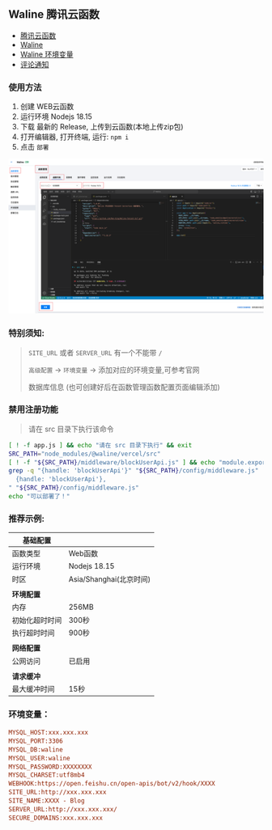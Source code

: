 ## Waline 腾讯云函数

- [腾讯云函数](https://console.cloud.tencent.com/scf/list-detail)
- [Waline](https://waline.js.org/)
- [Waline 环境变量](https://waline.js.org/reference/server/env.html)
- [评论通知](https://waline.js.org/guide/features/notification.html)

### 使用方法

1. 创建 WEB云函数
2. 运行环境 Nodejs 18.15
3. 下载 最新的 Release, 上传到云函数(本地上传zip包)
4. 打开编辑器, 打开终端, 运行: `npm i`
5. 点击 `部署`

![img.png](img.png)

### 特别须知:

> `SITE_URL` 或者 `SERVER_URL` 有一个不能带 `/`
>
> `高级配置` -> `环境变量` -> 添加对应的环境变量,可参考官网
>
> 数据库信息 (也可创建好后在函数管理函数配置页面编辑添加)
>

### 禁用注册功能

> 请在 src 目录下执行该命令
>

```bash
[ ! -f app.js ] && echo "请在 src 目录下执行" && exit
SRC_PATH="node_modules/@waline/vercel/src"
[ ! -f "${SRC_PATH}/middleware/blockUserApi.js" ] && echo "module.exports=(o,a)=>async(c,n)=>{if(c.method==='POST'&&c.path==='/api/user'){c.status=403;c.body={error:'This endpoint is disabled by middleware.'};return;}await n();};" > "${SRC_PATH}/middleware/blockUserApi.js"
grep -q "{handle: 'blockUserApi'}" "${SRC_PATH}/config/middleware.js" || sed -i "/module.exports = \[/a\\
  {handle: 'blockUserApi'},
" "${SRC_PATH}/config/middleware.js"
echo "可以部署了！"
```

### 推荐示例:

| **基础配置** |                     |
|----------|---------------------|
| 函数类型     | Web函数               |
| 运行环境     | Nodejs 18.15        |
| 时区       | Asia/Shanghai(北京时间) |
|          |                     |
| **环境配置** |                     |
| 内存       | 256MB               |
| 初始化超时时间  | 300秒                |
| 执行超时时间   | 900秒                |
|          |                     |
| **网络配置** |                     |
| 公网访问     | 已启用                 |
|          |                     |
| **请求缓冲** |                     |
| 最大缓冲时间   | 15秒                 |

### 环境变量：

```ini
MYSQL_HOST:xxx.xxx.xxx
MYSQL_PORT:3306
MYSQL_DB:waline
MYSQL_USER:waline
MYSQL_PASSWORD:XXXXXXXX
MYSQL_CHARSET:utf8mb4
WEBHOOK:https://open.feishu.cn/open-apis/bot/v2/hook/XXXX
SITE_URL:http://xxx.xxx.xxx
SITE_NAME:XXXX - Blog
SERVER_URL:http://xxx.xxx.xxx/
SECURE_DOMAINS:xxx.xxx.xxx
```
